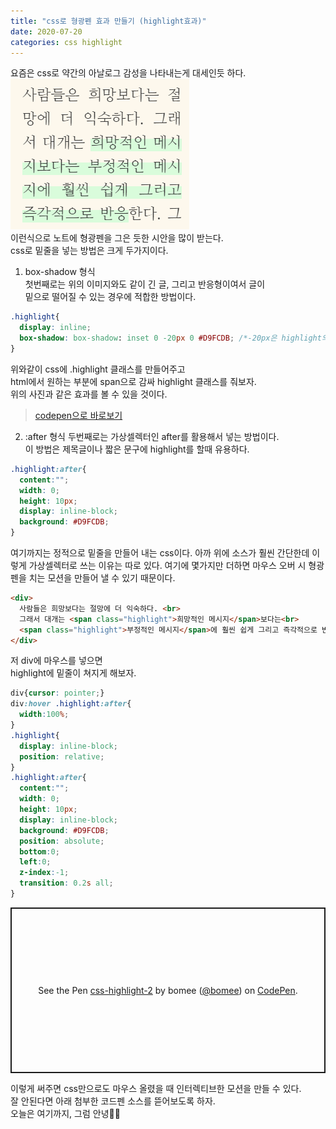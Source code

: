 ```yaml
---
title: "css로 형광펜 효과 만들기 (highlight효과)"
date: 2020-07-20
categories: css highlight
---
```

요즘은 css로 약간의 아날로그 감성을 나타내는게 대세인듯 하다.  
<img src="/images/200727_1.png" alt="highlight 이미지"/>   
이런식으로 노트에 형광펜을 그은 듯한 시안을 많이 받는다.   
css로 밑줄을 넣는 방법은 크게 두가지이다.
      
1. box-shadow 형식   
첫번째로는 위의 이미지와도 같이 긴 글, 그리고 반응형이여서 글이      
밑으로 떨어질 수 있는 경우에 적합한 방법이다.
   
```css
.highlight{
  display: inline;
  box-shadow: box-shadow: inset 0 -20px 0 #D9FCDB; /*-20px은 highlight의 두께*/
}
```
   
위와같이 css에 .highlight 클래스를 만들어주고   
html에서 원하는 부분에 span으로 감싸 highlight 클래스를 줘보자.   
위의 사진과 같은 효과를 볼 수 있을 것이다.

> <a href='https://codepen.io/bomee/pen/PoZgxer'>codepen으로 바로보기</a>
   
2. :after 형식
두번째로는 가상셀렉터인 after를 활용해서 넣는 방법이다.   
이 방법은 제목글이나 짧은 문구에 highlight를 할때 유용하다.
   
```css
.highlight:after{
  content:"";
  width: 0;
  height: 10px;
  display: inline-block;
  background: #D9FCDB;
}
```
여기까지는 정적으로 밑줄을 만들어 내는 css이다.
아까 위에 소스가 훨씬 간단한데 이렇게 가상셀렉터로 쓰는 이유는 따로 있다.
여기에 몇가지만 더하면 마우스 오버 시 형광펜을 치는 모션을 만들어 낼 수 있기 때문이다.
   
```html
<div>
  사람들은 희망보다는 절망에 더 익숙하다. <br>
  그래서 대개는 <span class="highlight">희망적인 메시지</span>보다는<br>
  <span class="highlight">부정적인 메시지</span>에 훨씬 쉽게 그리고 즉각적으로 반응한다. 
</div>
```
    
저 div에 마우스를 넣으면   
highlight에 밑줄이 쳐지게 해보자.

```css
div{cursor: pointer;}
div:hover .highlight:after{
  width:100%;
}
.highlight{
  display: inline-block; 
  position: relative;
}
.highlight:after{
  content:"";
  width: 0;
  height: 10px;
  display: inline-block;
  background: #D9FCDB;
  position: absolute;
  bottom:0;
  left:0;
  z-index:-1;
  transition: 0.2s all;
}
```
   
<p class="codepen" data-height="265" data-theme-id="light" data-default-tab="css,result" data-user="bomee" data-slug-hash="PoZgxer" style="height: 265px; box-sizing: border-box; display: flex; align-items: center; justify-content: center; border: 2px solid; margin: 1em 0; padding: 1em;" data-pen-title="css-highlight-2">
  <span>See the Pen <a href="https://codepen.io/bomee/pen/PoZgxer">
  css-highlight-2</a> by bomee (<a href="https://codepen.io/bomee">@bomee</a>)
  on <a href="https://codepen.io">CodePen</a>.</span>
</p>
<script async src="https://static.codepen.io/assets/embed/ei.js"></script>

이렇게 써주면 css만으로도 마우스 올렸을 때 인터렉티브한 모션을 만들 수 있다.    
잘 안된다면 아래 첨부한 코드펜 소스를 뜯어보도록 하자.   
오늘은 여기까지, 그럼 안녕🙋‍♀️
